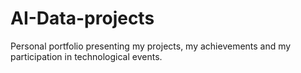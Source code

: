 # AI-Data-projects
Personal portfolio presenting my projects, my achievements and my participation in technological events.
